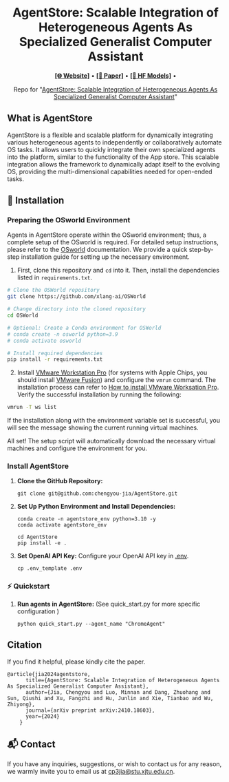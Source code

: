 <h1 align="center">
AgentStore: Scalable Integration of Heterogeneous Agents As Specialized Generalist Computer Assistant
</h1>

<p align="center">
  <a href="https://chengyou-jia.github.io/AgentStore-Home/"><b>[🌐 Website]</b></a> •
  <a href="https://arxiv.org/abs/2410.18603"><b>[📜 Paper]</b></a> •
  <a href="https://huggingface.co/ChengyouJia/AgentToken-8B"><b>[🤗 HF Models]</b></a> •  
</p>

<p align="center">
Repo for "<a href="https://arxiv.org/abs/2410.18603" target="_blank">AgentStore: Scalable Integration of Heterogeneous Agents As Specialized Generalist Computer Assistant</a>"
</p>


## What is AgentStore

AgentStore is a flexible and scalable platform for dynamically integrating various heterogeneous agents to independently or collaboratively automate OS tasks. It allows users to quickly integrate their own specialized agents into the platform, similar to the functionality of the App store. This scalable integration allows the framework to dynamically adapt itself to the evolving OS, providing the multi-dimensional capabilities needed for open-ended tasks.

## 💾 Installation

###  Preparing the OSworld Environment
Agents in AgentStore operate within the OSworld environment; thus, a complete setup of the OSworld is required. For detailed setup instructions, please refer to the [OSworld](#https://github.com/xlang-ai/OSWorld) documentation. We provide a quick step-by-step installation guide for setting up the necessary environment.

1. First, clone this repository and `cd` into it. Then, install the dependencies listed in `requirements.txt`. 
```bash
# Clone the OSWorld repository
git clone https://github.com/xlang-ai/OSWorld

# Change directory into the cloned repository
cd OSWorld

# Optional: Create a Conda environment for OSWorld
# conda create -n osworld python=3.9
# conda activate osworld

# Install required dependencies
pip install -r requirements.txt
```

2. Install [VMware Workstation Pro](https://www.vmware.com/products/workstation-pro/workstation-pro-evaluation.html) (for systems with Apple Chips, you should install [VMware Fusion](https://support.broadcom.com/group/ecx/productdownloads?subfamily=VMware+Fusion)) and configure the `vmrun` command.  The installation process can refer to [How to install VMware Worksation Pro](desktop_env/providers/vmware/INSTALL_VMWARE.md). Verify the successful installation by running the following:
```bash
vmrun -T ws list
```
If the installation along with the environment variable set is successful, you will see the message showing the current running virtual machines.

All set! The setup script will automatically download the necessary virtual machines and configure the environment for you.

### Install AgentStore


1. **Clone the GitHub Repository:**

   ```
   git clone git@github.com:chengyou-jia/AgentStore.git
   ```

2. **Set Up Python Environment and Install Dependencies:**

   ```
   conda create -n agentstore_env python=3.10 -y
   conda activate agentstore_env

   cd AgentStore
   pip install -e .
   ```

3. **Set OpenAI API Key:** Configure your OpenAI API key in [.env](.env).

   ```
   cp .env_template .env
   ```

### ⚡️ Quickstart 

1. **Run agents in AgentStore:** (See quick_start.py for more specific configuration )
   
   ```
   python quick_start.py --agent_name "ChromeAgent"
   ```


## Citation
If you find it helpful, please kindly cite the paper.
```
@article{jia2024agentstore,
      title={AgentStore: Scalable Integration of Heterogeneous Agents As Specialized Generalist Computer Assistant},
      author={Jia, Chengyou and Luo, Minnan and Dang, Zhuohang and Sun, Qiushi and Xu, Fangzhi and Hu, Junlin and Xie, Tianbao and Wu, Zhiyong},
      journal={arXiv preprint arXiv:2410.18603},
      year={2024}
    }
```

## 📬 Contact

If you have any inquiries, suggestions, or wish to contact us for any reason, we warmly invite you to email us at cp3jia@stu.xjtu.edu.cn.
